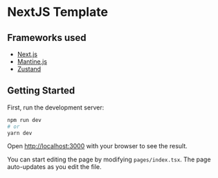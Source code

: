 # NextJS Template

## Frameworks used
 - [Next.js](https://nextjs.org/docs)
 - [Mantine.js](https://mantine.dev/)
 - [Zustand](https://github.com/pmndrs/zustand)

## Getting Started

First, run the development server:

```bash
npm run dev
# or
yarn dev
```

Open [http://localhost:3000](http://localhost:3000) with your browser to see the result.

You can start editing the page by modifying `pages/index.tsx`. The page auto-updates as you edit the file.
